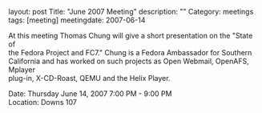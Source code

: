 layout: post
Title: "June 2007 Meeting"
description: ""
Category: meetings
tags: [meeting]
meetingdate: 2007-06-14

At this meeting Thomas Chung will give a short presentation on the "State of   
the Fedora Project and FC7." Chung is a Fedora Ambassador for Southern         
California and has worked on such projects as Open Webmail, OpenAFS, Mplayer   
plug-in, X-CD-Roast, QEMU and the Helix Player.                                
                                                                             
Date: Thursday June 14, 2007 7:00 PM - 9:00 PM                                   
Location: Downs 107                                         
